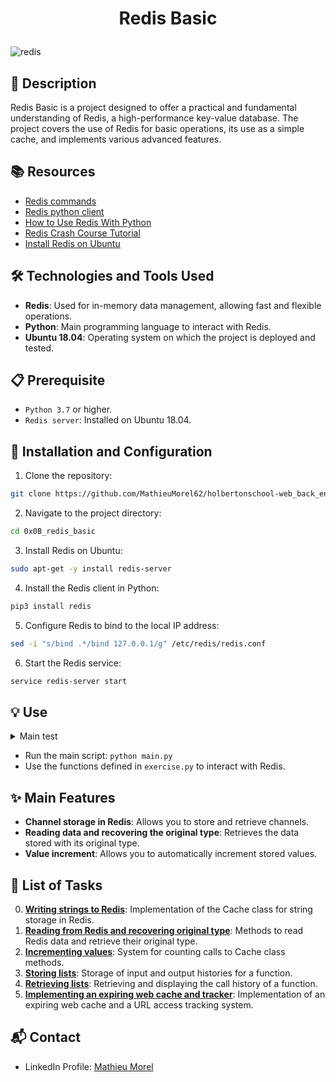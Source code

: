 # <p align="center">Redis Basic</p>

![redis](https://github.com/MathieuMorel62/holbertonschool-web_back_end/assets/113856302/54f5a93d-528a-4842-ac06-2aae3c08e39a)

## 📝 Description

Redis Basic is a project designed to offer a practical and fundamental understanding of Redis, a high-performance key-value database. The project covers the use of Redis for basic operations, its use as a simple cache, and implements various advanced features.

## 📚 Resources

- [Redis commands](https://redis.io/commands)
- [Redis python client](https://redis-py.readthedocs.io/)
- [How to Use Redis With Python](https://realpython.com/python-redis/)
- [Redis Crash Course Tutorial](https://www.youtube.com/watch?v=Hbt56gFj998)
- [Install Redis on Ubuntu](https://www.digitalocean.com/community/tutorials/how-to-install-and-secure-redis-on-ubuntu-18-04)

## 🛠️ Technologies and Tools Used

- **Redis**: Used for in-memory data management, allowing fast and flexible operations.
- **Python**: Main programming language to interact with Redis.
- **Ubuntu 18.04**: Operating system on which the project is deployed and tested.

## 📋 Prerequisite

- `Python 3.7` or higher.
- `Redis server`: Installed on Ubuntu 18.04.

## 🚀 Installation and Configuration

1. Clone the repository: 

```sh
git clone https://github.com/MathieuMorel62/holbertonschool-web_back_end/
```

2. Navigate to the project directory:

```sh
cd 0x0B_redis_basic
```

3. Install Redis on Ubuntu:

```sh
sudo apt-get -y install redis-server
```

4. Install the Redis client in Python:

```sh
pip3 install redis
```

5. Configure Redis to bind to the local IP address:

```sh
sed -i "s/bind .*/bind 127.0.0.1/g" /etc/redis/redis.conf
```

6. Start the Redis service:

```sh
service redis-server start
```

## 💡 Use

<details>
  <summary>Main test</summary>
  <br>

  ```python
  #!/usr/bin/env python3
"""
Main file test 1
"""
import redis

Cache = __import__('exercise').Cache

cache = Cache()

data = b"hello"
key = cache.store(data)
print(key)

local_redis = redis.Redis()
print(local_redis.get(key))




""" Main file test 2"""

Cache = __import__('exercise').Cache

cache = Cache()

cache.store(b"first")
print(cache.get(cache.store.__qualname__))

cache.store(b"second")
cache.store(b"third")
print(cache.get(cache.store.__qualname__))



""" Main file test 3 """

Cache = __import__('exercise').Cache

cache = Cache()

s1 = cache.store("first")
print(s1)
s2 = cache.store("secont")
print(s2)
s3 = cache.store("third")
print(s3)

inputs = cache._redis.lrange("{}:inputs".format(cache.store.__qualname__), 0, -1)
outputs = cache._redis.lrange("{}:outputs".format(cache.store.__qualname__), 0, -1)

print("inputs: {}".format(inputs))
print("outputs: {}".format(outputs))
```

</details>

- Run the main script: `python main.py`
- Use the functions defined in `exercise.py` to interact with Redis.

## ✨ Main Features

- **Channel storage in Redis**: Allows you to store and retrieve channels.
- **Reading data and recovering the original type**: Retrieves the data stored with its original type.
- **Value increment**: Allows you to automatically increment stored values.


## 📝 List of Tasks

0. [**Writing strings to Redis**](https://github.com/MathieuMorel62/holbertonschool-web_back_end/blob/main/0x0B_redis_basic/exercise.py): Implementation of the Cache class for string storage in Redis.
1. [**Reading from Redis and recovering original type**](https://github.com/MathieuMorel62/holbertonschool-web_back_end/blob/main/0x0B_redis_basic/exercise.py): Methods to read Redis data and retrieve their original type.
2. [**Incrementing values**](https://github.com/MathieuMorel62/holbertonschool-web_back_end/blob/main/0x0B_redis_basic/exercise.py): System for counting calls to Cache class methods.
3. [**Storing lists**](https://github.com/MathieuMorel62/holbertonschool-web_back_end/blob/main/0x0B_redis_basic/exercise.py): Storage of input and output histories for a function.
4. [**Retrieving lists**](https://github.com/MathieuMorel62/holbertonschool-web_back_end/blob/main/0x0B_redis_basic/exercise.py): Retrieving and displaying the call history of a function.
5. [**Implementing an expiring web cache and tracker**](https://github.com/MathieuMorel62/holbertonschool-web_back_end/blob/main/0x0B_redis_basic/web.py): Implementation of an expiring web cache and a URL access tracking system.

## 📬 Contact

- LinkedIn Profile: [Mathieu Morel](https://www.linkedin.com/in/mathieu-morel-9ab457261/)
